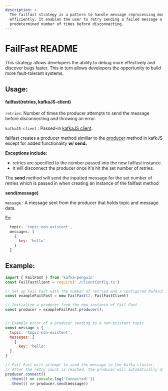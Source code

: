 ```yaml
---
description: >-
  The failfast strategy is a pattern to handle message reprocessing more
  efficiently. It enables the user to retry sending a failed message a
  predetermined number of times before disconnecting.
---
```


# FailFast README

This strategy allows developers the ability to debug more effectively and discover bugs faster. This in turn allows developers the opportunity to build more fault-tolerant systems.

## Usage:

#### failfast\(retries, kafkaJS-client\)

`retries`: Number of times the producer attempts to send the message before disconnecting and throwing an error.

`kafkaJS-client` :  Passed-in [kafkaJS client](https://kafka.js.org/docs/configuration).  
  
failfast creates a producer method similiar to the [producer](https://kafka.js.org/docs/producing) method in kafkJS except for added functionality **w/ send.** 

**Exceptions include:**

* retries are specified to the number passed into the new failfast instance. 
* It will disconnect the producer once it's hit the set number of retries. 

The **send** method will send the inputted message for the set number of retries which is passed in when creating an instance of the failfast method  
  
**send\(message\)**  
  
`message` :  A message sent from the producer that holds topic and message data. 

Ex: 

```javascript
  topic: 'topic-non-existent',
  messages: [
    {
      key: 'hello'
    }
  ]
```

## Example:

```javascript
import { FailFast } from 'kafka-penguin'
const FailFastClient = require('./clientConfig.ts')

// Set up Fail Fast with the number of retried and a configured KafkaJS client
const exampleFailFast = new FailFast(2, FailFastClient)

// Initialize a producer from the new instance of Fail Fast
const producer = exampleFailFast.producer();


// Example error of a producer sending to a non-existent topic
const message = {
  topic: 'topic-non-existent',
  messages: [
    {
      key: 'hello'
  ]
}

// Fail Fast will attempt to send the message to the Kafka cluster.
// After the retry count is reached, the producer will automatically disconnect and an error is thrown.
producer.connect()
  .then(() => console.log('Connected!'))
  .then(() => producer.send(message))
```

